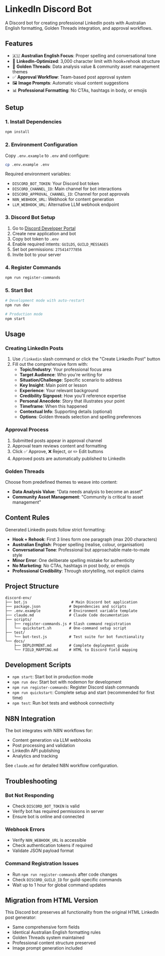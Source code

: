 # LinkedIn Discord Bot

A Discord bot for creating professional LinkedIn posts with Australian English formatting, Golden Threads integration, and approval workflows.

## Features

- 🇦🇺 **Australian English Focus**: Proper spelling and conversational tone
- 💼 **LinkedIn-Optimized**: 3,000 character limit with hook+rehook structure
- 🧵 **Golden Threads**: Data analysis value & community asset management themes
- ✅ **Approval Workflow**: Team-based post approval system
- 🖼️ **Image Prompts**: Automatic visual content suggestions
- 📊 **Professional Formatting**: No CTAs, hashtags in body, or emojis

## Setup

### 1. Install Dependencies
```bash
npm install
```

### 2. Environment Configuration
Copy `.env.example` to `.env` and configure:
```bash
cp .env.example .env
```

Required environment variables:
- `DISCORD_BOT_TOKEN`: Your Discord bot token
- `DISCORD_CHANNEL_ID`: Main channel for bot interactions
- `DISCORD_APPROVAL_CHANNEL_ID`: Channel for post approvals
- `N8N_WEBHOOK_URL`: Webhook for content generation
- `LLM_WEBHOOK_URL`: Alternative LLM webhook endpoint

### 3. Discord Bot Setup
1. Go to [Discord Developer Portal](https://discord.com/developers/applications)
2. Create new application and bot
3. Copy bot token to `.env`
4. Enable required intents: `GUILDS`, `GUILD_MESSAGES`
5. Set bot permissions: `275414777856`
6. Invite bot to your server

### 4. Register Commands
```bash
npm run register-commands
```

### 5. Start Bot
```bash
# Development mode with auto-restart
npm run dev

# Production mode
npm start
```

## Usage

### Creating LinkedIn Posts
1. Use `/linkedin` slash command or click the "Create LinkedIn Post" button
2. Fill out the comprehensive form with:
   - **Topic/Industry**: Your professional focus area
   - **Target Audience**: Who you're writing for
   - **Situation/Challenge**: Specific scenario to address
   - **Key Insight**: Main point or lesson
   - **Experience**: Your relevant background
   - **Credibility Signpost**: How you'll reference expertise
   - **Personal Anecdote**: Story that illustrates your point
   - **Timeframe**: When this happened
   - **Contextual Info**: Supporting details (optional)
   - **Options**: Golden threads selection and spelling preferences

### Approval Process
1. Submitted posts appear in approval channel
2. Approval team reviews content and formatting
3. Click ✅ Approve, ❌ Reject, or ✏️ Edit buttons
4. Approved posts are automatically published to LinkedIn

### Golden Threads
Choose from predefined themes to weave into content:
- **Data Analysis Value**: "Data needs analysis to become an asset"
- **Community Asset Management**: "Community is critical to asset management"

## Content Rules

Generated LinkedIn posts follow strict formatting:
- **Hook + Rehook**: First 3 lines form one paragraph (max 200 characters)
- **Australian English**: Proper spelling (realise, colour, organisation)
- **Conversational Tone**: Professional but approachable mate-to-mate style
- **Minor Error**: One deliberate spelling mistake for authenticity
- **No Marketing**: No CTAs, hashtags in post body, or emojis
- **Professional Credibility**: Through storytelling, not explicit claims

## Project Structure

```
discord-env/
├── bot.js                    # Main Discord bot application
├── package.json             # Dependencies and scripts
├── .env.example             # Environment variable template
├── claude.md                # Claude Code documentation
├── scripts/
│   ├── register-commands.js # Slash command registration
│   └── quickstart.sh        # One-command setup script
├── test/
│   └── bot-test.js          # Test suite for bot functionality
└── docs/
    ├── DEPLOYMENT.md        # Complete deployment guide
    └── FIELD_MAPPING.md     # HTML to Discord field mapping
```

## Development Scripts

- `npm start`: Start bot in production mode
- `npm run dev`: Start bot with nodemon for development
- `npm run register-commands`: Register Discord slash commands
- `npm run quickstart`: Complete setup and start (recommended for first time)
- `npm test`: Run bot tests and webhook connectivity

## N8N Integration

The bot integrates with N8N workflows for:
- Content generation via LLM webhooks
- Post processing and validation
- LinkedIn API publishing
- Analytics and tracking

See `claude.md` for detailed N8N workflow configuration.

## Troubleshooting

### Bot Not Responding
- Check `DISCORD_BOT_TOKEN` is valid
- Verify bot has required permissions in server
- Ensure bot is online and connected

### Webhook Errors
- Verify `N8N_WEBHOOK_URL` is accessible
- Check authentication tokens if required
- Validate JSON payload format

### Command Registration Issues
- Run `npm run register-commands` after code changes
- Check `DISCORD_GUILD_ID` for guild-specific commands
- Wait up to 1 hour for global command updates

## Migration from HTML Version

This Discord bot preserves all functionality from the original HTML LinkedIn post generator:
- Same comprehensive form fields
- Identical Australian English formatting rules
- Golden Threads system maintained
- Professional content structure preserved
- Image prompt generation included